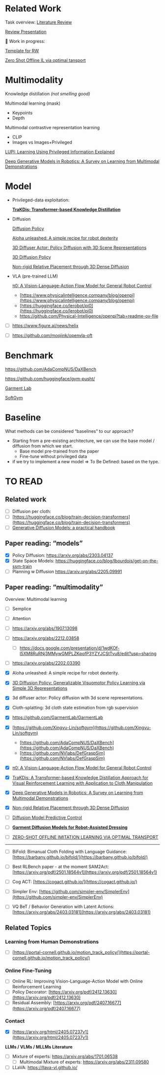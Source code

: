 # Related Work

Task overview: [Literature Review](TODO%20e440a7f8b524419fbe49bab1b57e2b3d/Working%20Plan%2030b14584fb934426b91f7754d9373b78/Literature%20Review%20997f9388827a42af86156936c469942f.md) 

[Review Presentation](Related%20Work%205977d9b0b14a44be9bcd75573cadb0f1/Review%20Presentation%202c2dee58feba4b4ba7c4f706f25c8c2f.md)

🚧 Work in progress:

[Template for RW](Related%20Work%205977d9b0b14a44be9bcd75573cadb0f1/Template%20for%20RW%201817ec91f05a80d5bd2ed9c9a1755744.md)

[Zero Shot Offline IL via optimal tansport](Related%20Work%205977d9b0b14a44be9bcd75573cadb0f1/Zero%20Shot%20Offline%20IL%20via%20optimal%20tansport%208d36ddca366745f08bcc7a6885c286a2.md)

# Multimodality

Knowledge distillation *(not smelling good)*

Multimodal learning (mask)

- Keypoints
- Depth

Multimodal contrastive representation learning

- CLIP
- Images vs Images+Privileged

[LUPI: Learning Using Privileged Information Explained](Related%20Work%205977d9b0b14a44be9bcd75573cadb0f1/LUPI%20Learning%20Using%20Privileged%20Information%20Explain%201b27ec91f05a80108b87e670fb7e6a6c.md)

[Deep Generative Models in Robotics: A Survey on Learning from Multimodal Demonstrations](Related%20Work%205977d9b0b14a44be9bcd75573cadb0f1/Deep%20Generative%20Models%20in%20Robotics%20A%20Survey%20on%20Lea%207486e6a1aad9449cb1a6ae671bbd1ebb.md)

# Model

- Privileged-data exploitation:
    
    [**TraKDis: Transformer-based Knowledge Distillation**](Related%20Work%205977d9b0b14a44be9bcd75573cadb0f1/TraKDis%20Transformer-based%20Knowledge%20Distillation%20ee9a103f30ae4dc3afabb6427a48891a.md)
    

- Diffusion
    
    [Diffusion Policy](Related%20Work%205977d9b0b14a44be9bcd75573cadb0f1/Diffusion%20Policy%2041475fd2ecbe4756bbf9a654f69232c5.md)
    
    [Aloha unleashed: A simple recipe for robot dexterity](Related%20Work%205977d9b0b14a44be9bcd75573cadb0f1/Aloha%20unleashed%20A%20simple%20recipe%20for%20robot%20dexterit%20ce06c93d05e0499b813b65af81b54c56.md)
    
    [3D Diffuser Actor: Policy Diffusion with 3D Scene Representations](Related%20Work%205977d9b0b14a44be9bcd75573cadb0f1/3D%20Diffuser%20Actor%20Policy%20Diffusion%20with%203D%20Scene%20R%20c17b815d14ac42b0974cbc4fe6c914cd.md)
    
    [3D Diffusion Policy](Related%20Work%205977d9b0b14a44be9bcd75573cadb0f1/3D%20Diffusion%20Policy%20688485b5f70b42ec995a11bdc2f75c11.md)
    
    [Non-rigid Relative Placement through 3D Dense Diffusion](Related%20Work%205977d9b0b14a44be9bcd75573cadb0f1/Non-rigid%20Relative%20Placement%20through%203D%20Dense%20Diff%206b1be81e4a0f486d8fa7f261b9f1b221.md)
    

- VLA (pre-trained LLM)
    
    [π0: A Vision-Language-Action Flow Model for General Robot Control](Related%20Work%205977d9b0b14a44be9bcd75573cadb0f1/%CF%800%20A%20Vision-Language-Action%20Flow%20Model%20for%20General%202bbb252918bd41999b68edd78fc8f1a1.md)
    
    - [https://www.physicalintelligence.company/blog/openpi](https://www.physicalintelligence.company/blog/openpi)
    - [https://huggingface.co/lerobot/pi0](https://huggingface.co/lerobot/pi0)
    - https://github.com/Physical-Intelligence/openpi?tab=readme-ov-file

- [ ]  https://www.figure.ai/news/helix

- [ ]  https://github.com/moojink/openvla-oft

# Benchmark

https://github.com/AdaCompNUS/DaXBench

https://github.com/huggingface/gym-pusht/

[Garment Lab](Related%20Work%205977d9b0b14a44be9bcd75573cadb0f1/Garment%20Lab%2046be8c01427944bcbdf87241306f6ef3.md)

[SoftGym](Related%20Work%205977d9b0b14a44be9bcd75573cadb0f1/SoftGym%205c15766726c043bc863418823c169f69.md)

# Baseline

What methods can be considered “baselines” to our approach?

- Starting from a pre-existing architecture, we can use the base model / diffusion from which we start.
    - Base model pre-trained from the paper
    - Fine-tune without privileged data
- if we try to implement a new model ⇒ To Be Defined: based on the type.

 

# TO READ

## Related work

- [ ]  Diffusion per cloth:
- [ ]  [https://huggingface.co/blog/train-decision-transformers](https://huggingface.co/blog/train-decision-transformers)
- [ ]  [Generative Diffusion Models: a practical handbook](https://arxiv.org/abs/2412.17162)

## Paper reading: “models”

- [x]  Policy Diffusion: https://arxiv.org/abs/2303.04137
- [x]  State Space Models: https://huggingface.co/blog/lbourdois/get-on-the-ssm-train
- [ ]  Planning w Diffusion https://arxiv.org/abs/2205.09991

## Paper reading: “multimodality”

Overview: Multimodal learning

- [ ]  Semplice
- [ ]  Attention

- [ ]  https://arxiv.org/abs/1907.13098
- [ ]  https://arxiv.org/abs/2212.03858
    - [ ]  https://docs.google.com/presentation/d/1wdKOf-l5XM8RuRNj3MMywGMPLZKpofP3YZYJCStTvu8/edit?usp=sharing
- [ ]  https://arxiv.org/abs/2202.03390

- [x]  Aloha unleashed: A simple recipe for robot dexterity.
- [x]  [3D Diffusion Policy: Generalizable Visuomotor Policy Learning via Simple 3D Representations](https://arxiv.org/pdf/2403.03954)
- [x]  3d diffuser actor: Policy diffusion with 3d scene representations.
- [x]  Cloth-splatting: 3d cloth state estimation from rgb supervision
- [x]  https://github.com/GarmentLab/GarmentLab
- [x]  [https://github.com/Xingyu-Lin/softgym](https://github.com/Xingyu-Lin/softgym)
    - [https://github.com/AdaCompNUS/DaXBench](https://github.com/AdaCompNUS/DaXBench)
    - [https://github.com/NVlabs/DefGraspSim](https://github.com/NVlabs/DefGraspSim)
- [x]  [π0: A Vision-Language-Action Flow Model for General Robot Control](https://www.physicalintelligence.company/download/pi0.pdf#page=14&zoom=100,65,566)
- [x]  [TraKDis: A Transformer-based Knowledge Distillation Approach for Visual Reinforcement Learning with Application to Cloth Manipulation](https://arxiv.org/pdf/2401.13362.pdf)
- [x]  [Deep Generative Models in Robotics: A Survey on Learning from Multimodal
Demonstrations](https://arxiv.org/pdf/2408.04380)
- [x]  [Non-rigid Relative Placement through 3D Dense Diffusion](https://arxiv.org/pdf/2410.19247)
- [ ]  [Diffusion Model Predictive Control](https://arxiv.org/pdf/2410.05364)
- [ ]  [**Garment Diffusion Models for Robot-Assisted Dressing**](https://ieeexplore.ieee.org/stamp/stamp.jsp?tp=&arnumber=10803021)
- [ ]  [ZERO-SHOT OFFLINE IMITATION LEARNING VIA OPTIMAL TRANSPORT](https://arxiv.org/pdf/2410.08751)

---

- [ ]  BiFold: Bimanual Cloth Folding with Language Guidance: [https://barbany.github.io/bifold/](https://barbany.github.io/bifold/)

- [ ]  Best RLBench paper - at the moment SAM2Act:  [https://arxiv.org/pdf/2501.18564v1](https://arxiv.org/pdf/2501.18564v1)
- [ ]  Cog ACT: [https://cogact.github.io/](https://cogact.github.io/)
- [ ]  Simpler Env: [https://github.com/simpler-env/SimplerEnv](https://github.com/simpler-env/SimplerEnv)
- [ ]  VQ BeT / Behavior Generation with Latent Actions: [https://arxiv.org/abs/2403.03181](https://arxiv.org/abs/2403.03181)

## Related Topics

### Learning from Human Demonstrations

- [ ]  [https://portal-cornell.github.io/motion_track_policy/](https://portal-cornell.github.io/motion_track_policy/)

### Online Fine-Tuning

- [ ]  Online RL: Improving Vision-Language-Action Model with Online Reinforcement Learning
- [ ]  Policy Decorator: [https://arxiv.org/pdf/2412.13630](https://arxiv.org/pdf/2412.13630)
- [ ]  Residual Assembly: [https://arxiv.org/pdf/2407.16677](https://arxiv.org/pdf/2407.16677)

### Contact

- [x]  [https://arxiv.org/html/2405.07237v1](https://arxiv.org/html/2405.07237v1)

**LLMs / VLMs / MLLMs Literature**

- [ ]  Mixture of experts: https://arxiv.org/abs/1701.06538
    - [ ]  Multimodal Mixture of experts: https://arxiv.org/abs/2311.09580
- [ ]  LLaVA: https://llava-vl.github.io/